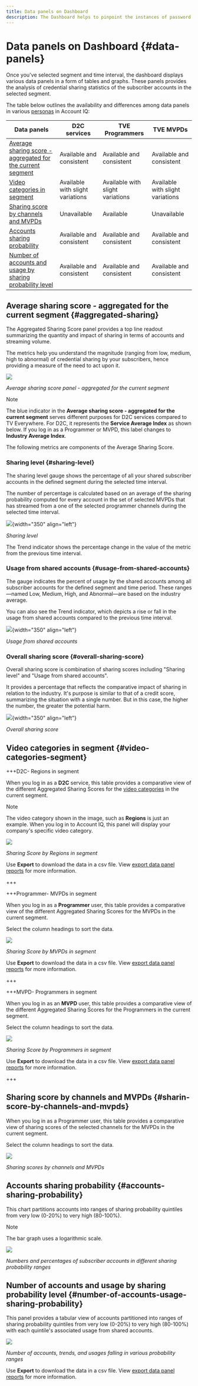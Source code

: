 ```yaml
---
title: Data panels on Dashboard
description: The Dashboard helps to pinpoint the instances of password sharing by analyzing a wide array of subscriber data.
---
```

# Data panels on Dashboard {#data-panels}

Once you've selected segment and time interval, the dashboard displays various data panels in a form of tables and graphs. These panels provides the analysis of credential sharing statistics of the subscriber accounts in the selected segment.

The table below outlines the availability and differences among data panels in various [personas](/help/accountiq/personas-aiq.md) in Account IQ: 

|Data panels|D2C services|TVE Programmers|TVE MVPDs|
|---|---|---|---|
|[Average sharing score - aggregated for the current segment](#aggregated-sharing)|Available and consistent|Available and consistent|Available and consistent|
|[Video categories in segment](#video-categories-segment)|Available with slight variations|Available with slight variations|Available with slight variations|
|[Sharing score by channels and MVPDs](#sharin-score-by-channels-and-mvpds)|Unavailable|Available|Unavailable|
|[Accounts sharing probability](#accounts-sharing-probability)|Available and consistent|Available and consistent|Available and consistent|
|[Number of accounts and usage by sharing probability level](#number-of-accounts-usage-sharing-probability)|Available and consistent|Available and consistent|Available and consistent|


## Average sharing score - aggregated for the current segment {#aggregated-sharing}

The Aggregated Sharing Score panel provides a top line readout summarizing the quantity and impact of sharing in terms of accounts and streaming volume.

The metrics help you understand the magnitude (ranging from low, medium, high to abnormal) of credential sharing by your subscribers, hence providing a measure of the need to act upon it.

![](assets/aggregate-sharing-score.png)


*Average sharing score panel - aggregated for the current segment*

>[!NOTE]
>
> The blue indicator in the **Average sharing score - aggregated for the current segment** serves different purposes for D2C services compared to TV Everywhere. For D2C, it represents the **Service Average Index** as shown below. If you log in as a Programmer or MVPD, this label changes to **Industry Average Index**.  

The following metrics are components of the Average Sharing Score.

### Sharing level {#sharing-level}

The sharing level gauge shows the percentage of all your shared subscriber accounts in the defined segment during the selected time interval.  

The number of percentage is calculated based on an average of the sharing probability computed for every account in the set of selected MVPDs that has streamed from a one of the selected programmer channels during the selected time interval.

![](assets/sharing-level.png){width="350" align="left"}


*Sharing level*

The Trend indicator shows the percentage change in the value of the metric from the previous time interval.

### Usage from shared accounts {#usage-from-shared-accounts}

The gauge indicates the percent of usage by the shared accounts among all subscriber accounts for the defined segment and time period. These ranges—named Low, Medium, High, and Abnormal—are based on the industry average.

You can also see the Trend indicator, which depicts a rise or fall in the usage from shared accounts compared to the previous time interval.

![](assets/usage-4mshared-accounts.png){width="350" align="left"}


*Usage from shared accounts*

### Overall sharing score {#overall-sharing-score}

Overall sharing score is combination of sharing scores including "Sharing level" and "Usage from shared accounts".

It provides a percentage that reflects the comparative impact of sharing in relation to the industry. It's purpose is similar to that of a credit score, summarizing the situation with a single number. But in this case, the higher the number, the greater the potential harm.

![](assets/overall-sharing-score.png){width="350" align="left"}


*Overall sharing score*

## Video categories in segment {#video-categories-segment}

+++D2C- Regions in segment

When you log in as a **D2C** service, this table provides a comparative view of the different Aggregated Sharing Scores for the [video categories](/help/accountiq/product-concepts.md#video-category-def) in the current segment.

>[!NOTE]
>
> The video category shown in the image, such as **Regions** is just an example. When you log in to Account IQ, this panel will display your company's specific video category.

![](assets/sharing-scores-by-regions-in-segment.png)

*Sharing Score by Regions in segment*

Use **Export** to download the data in a csv file. View [export data panel reports](/help/accountiq/export-reports.md) for more information.

+++

+++Programmer- MVPDs in segment

When you log in as a **Programmer** user, this table provides a comparative view of the different Aggregated Sharing Scores for the MVPDs in the current segment.

Select the column headings to sort the data.

![](assets/sharing-scores-by-mvpds-in-segment.png)

*Sharing Score by MVPDs in segment*

Use **Export** to download the data in a csv file. View [export data panel reports](/help/accountiq/export-reports.md) for more information.

+++

+++MVPD- Programmers in segment

When you log in as an **MVPD** user, this table provides a comparative view of the different Aggregated Sharing Scores for the Programmers in the current segment.

Select the column headings to sort the data.

![](assets/sharing-scores-by-programmers-in-segment.png)

*Sharing Score by Programmers in segment*

Use **Export** to download the data in a csv file. View [export data panel reports](/help/accountiq/export-reports.md) for more information.

+++

## Sharing score by channels and MVPDs  {#sharin-score-by-channels-and-mvpds}

When you log in as a Programmer user, this table provides a comparative view of sharing scores of the selected channels for the MVPDs in the current segment.

Select the column headings to sort the data.

![](assets/sharing-scores-by-channels-mvpds.png)


*Sharing scores by channels and MVPDs*

## Accounts sharing probability {#accounts-sharing-probability}

This chart partitions accounts into ranges of sharing probability quintiles from very low (0-20%) to very high (80-100%).

>[!NOTE]
>
>The bar graph uses a logarithmic scale.


![](assets/dashboard-ac-sharing-prob.png)


*Numbers and percentages of subscriber accounts in different sharing probability ranges*


## Number of accounts and usage by sharing probability level {#number-of-accounts-usage-sharing-probability}

This panel provides a tabular view of  accounts partitioned into ranges of sharing probability quintiles from very low (0-20%) to very high (80-100%) with each quintile's associated usage from shared accounts.

![](assets/no-acc-usage-prob-level.png)


*Number of accounts, trends, and usages falling in various probability ranges*

Use **Export** to download the data in a csv file. View [export data panel reports](/help/accountiq/export-reports.md) for more information.
